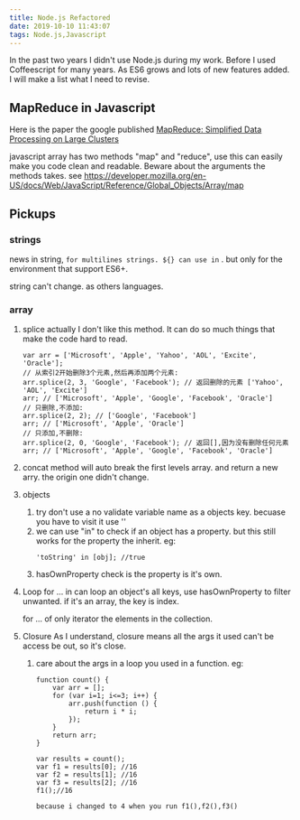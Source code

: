 ```yaml
---
title: Node.js Refactored
date: 2019-10-10 11:43:07
tags: Node.js,Javascript
---
```


In the past two years I didn't use Node.js during my work. Before I used Coffeescript for many years. As ES6 grows and lots of new features added. I will make a list what I need to revise.


## MapReduce in Javascript

Here is the paper the google published [MapReduce: Simplified Data Processing on Large Clusters](https://ai.google/research/pubs/pub62)

javascript array has two methods "map" and "reduce", use this can easily make you code clean and readable. Beware about the arguments the methods takes.
see <https://developer.mozilla.org/en-US/docs/Web/JavaScript/Reference/Global_Objects/Array/map>

## Pickups

### strings
news in string, `` for multilines strings. ${} can use in `` . but only for the environment that support ES6+.

string can't change. as others languages.

### array

1. splice actually I don't like this method. It can do so much things that make the code hard to read.

    ```
    var arr = ['Microsoft', 'Apple', 'Yahoo', 'AOL', 'Excite', 'Oracle'];
    // 从索引2开始删除3个元素,然后再添加两个元素:
    arr.splice(2, 3, 'Google', 'Facebook'); // 返回删除的元素 ['Yahoo', 'AOL', 'Excite']
    arr; // ['Microsoft', 'Apple', 'Google', 'Facebook', 'Oracle']
    // 只删除,不添加:
    arr.splice(2, 2); // ['Google', 'Facebook']
    arr; // ['Microsoft', 'Apple', 'Oracle']
    // 只添加,不删除:
    arr.splice(2, 0, 'Google', 'Facebook'); // 返回[],因为没有删除任何元素
    arr; // ['Microsoft', 'Apple', 'Google', 'Facebook', 'Oracle']
    ```

1. concat method will auto break the first levels array. and return a new arry. the origin one didn't change.

1.  objects

    1. try don't use a no validate variable name as a objects key. becuase you have to visit it use ''
    1. we can use "in" to check if an object has a property. but this still works for the property the inherit. eg:
        ```
        'toString' in [obj]; //true
        ```
    1. hasOwnProperty check is the property is it's own.

1. Loop
     for ... in can loop an object's all keys, use hasOwnProperty to filter unwanted.
     if it's an array, the key is index.

     for ... of only iterator the elements in the collection.

1. Closure As I understand, closure means all the args it used can't be access be out, so it's close.
    1. care about the args in a loop you used in a function. eg:
        ```
        function count() {
            var arr = [];
            for (var i=1; i<=3; i++) {
                arr.push(function () {
                    return i * i;
                });
            }
            return arr;
        }

        var results = count();
        var f1 = results[0]; //16
        var f2 = results[1]; //16 
        var f3 = results[2]; //16
        f1();//16

        because i changed to 4 when you run f1(),f2(),f3()
        ```



